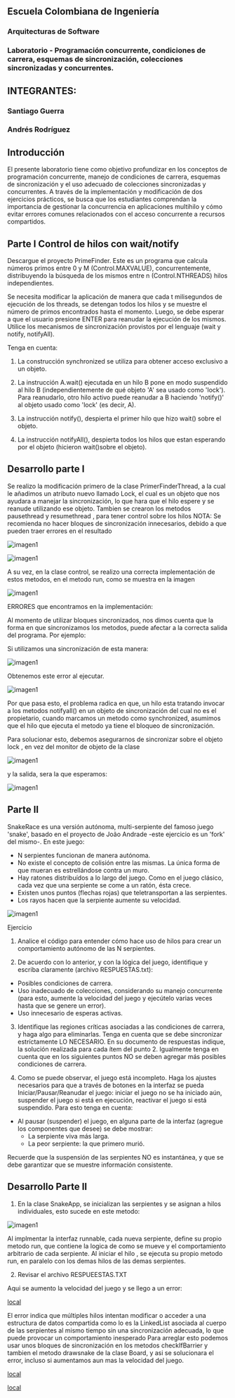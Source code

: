 ## Escuela Colombiana de Ingeniería
### Arquitecturas de Software

### Laboratorio - Programación concurrente, condiciones de carrera, esquemas de sincronización, colecciones sincronizadas y concurrentes.
## INTEGRANTES:
### Santiago Guerra
### Andrés Rodríguez

## Introducción 

El presente laboratorio tiene como objetivo profundizar en los conceptos de programación concurrente, manejo de condiciones de carrera, esquemas de sincronización y el uso adecuado de colecciones sincronizadas y concurrentes. 
A través de la implementación y modificación de dos ejercicios prácticos, 
se busca que los estudiantes comprendan la importancia de gestionar la concurrencia en aplicaciones multihilo y cómo evitar errores comunes relacionados con el acceso concurrente a recursos compartidos.

## Parte I Control de hilos con wait/notify

Descargue el proyecto PrimeFinder. Este es un programa que calcula números primos entre 0 y M (Control.MAXVALUE), concurrentemente, distribuyendo la búsqueda de los mismos entre n (Control.NTHREADS) hilos independientes.

Se necesita modificar la aplicación de manera que cada t milisegundos de ejecución de los threads,
se detengan todos los hilos y se muestre el número de primos encontrados hasta el momento. Luego,
se debe esperar a que el usuario presione ENTER para reanudar la ejecución de los mismos. Utilice los mecanismos de sincronización provistos por el lenguaje (wait y notify, notifyAll).

Tenga en cuenta:

1. La construcción synchronized se utiliza para obtener acceso exclusivo a un objeto.

2. La instrucción A.wait() ejecutada en un hilo B pone en modo suspendido al hilo B (independientemente de qué objeto 'A' sea usado como 'lock'). Para reanudarlo, otro hilo activo puede reanudar a B haciendo 'notify()' al objeto usado como 'lock' (es decir, A).

3. La instrucción notify(), despierta el primer hilo que hizo wait() sobre el objeto.

4. La instrucción notifyAll(), despierta todos los hilos que estan esperando por el objeto (hicieron wait()sobre el objeto).

## Desarrollo parte I
Se realizo la modificación primero de la clase PrimerFinderThread, a la cual le añadimos un atributo nuevo llamado Lock, el cual es un objeto que nos ayudara a manejar la sincronización, lo que hara que el hilo espere y se reanude utilizando ese objeto.
Tambien se crearon los metodos pausethread y resumethread , para tener control sobre los hilos
NOTA: Se recomienda no hacer bloques de sincronización innecesarios, debido a que pueden traer errores en el resultado

![imagen1](img/1.png)

![imagen1](img/2.png)

A su vez, en la clase control, se realizo una correcta implementación de estos metodos, en el metodo run, como se muestra en la imagen

![imagen1](img/3.png)

ERRORES que encontramos en la implementación:

Al momento de utilizar bloques sincronizados, nos dimos cuenta que la forma en que sincronizamos los metodos, puede afectar a la correcta salida del programa. Por ejemplo:

Si utilizamos una sincronización de esta manera: 

![imagen1](img/4.png)

Obtenemos este error al ejecutar.

![imagen1](img/5.png)

Por que pasa esto, el problema radica en que, un hilo esta tratando invocar a los metodos notifyall() en un objeto de sincronización del cual no es el propietario, cuando marcamos un metodo como synchronized, asumimos que el hilo que ejecuta el metodo ya tiene el bloqueo de sincronización.

Para solucionar esto, debemos asegurarnos de sincronizar sobre el objeto lock , en vez del monitor de objeto de la clase 

![imagen1](img/2.png)

y la salida, sera la que esperamos:

![imagen1](img/6.png)

## Parte II

SnakeRace es una versión autónoma, multi-serpiente del famoso juego 'snake', basado en el proyecto de João Andrade -este ejercicio es un 'fork' del mismo-. En este juego:

* N serpientes funcionan de manera autónoma.
* No existe el concepto de colisión entre las mismas. La única forma de que mueran es estrellándose contra un muro.
* Hay ratones distribuídos a lo largo del juego. Como en el juego clásico, cada vez que una serpiente se come a un ratón, ésta crece.
* Existen unos puntos (flechas rojas) que teletransportan a las serpientes.
* Los rayos hacen que la serpiente aumente su velocidad.

![imagen1](img/sshot.png)

Ejercicio

1. Analice el código para entender cómo hace uso de hilos para crear un comportamiento autónomo de las N serpientes.

2. De acuerdo con lo anterior, y con la lógica del juego, identifique y escriba claramente (archivo RESPUESTAS.txt):

* Posibles condiciones de carrera.
* Uso inadecuado de colecciones, considerando su manejo concurrente (para esto, aumente la velocidad del juego y ejecútelo varias veces hasta que se genere un error).
* Uso innecesario de esperas activas.

3. Identifique las regiones críticas asociadas a las condiciones de carrera, y haga algo para eliminarlas. Tenga en cuenta que se debe sincronizar estríctamente LO NECESARIO. En su documento de respuestas indique, la solución realizada para cada ítem del punto 2. Igualmente tenga en cuenta que en los siguientes puntos NO se deben agregar más posibles condiciones de carrera.

4. Como se puede observar, el juego está incompleto. Haga los ajustes necesarios para que a través de botones en la interfaz se pueda Iniciar/Pausar/Reanudar el juego: iniciar el juego no se ha iniciado aún, suspender el juego si está en ejecución, reactivar el juego si está suspendido. Para esto tenga en cuenta:

* Al pausar (suspender) el juego, en alguna parte de la interfaz (agregue los componentes que desee) se debe mostrar:
  - La serpiente viva más larga.
  - La peor serpiente: la que primero murió.

Recuerde que la suspensión de las serpientes NO es instantánea, y que se debe garantizar que se muestre información consistente.

## Desarrollo Parte II

1. En la clase SnakeApp, se inicializan las serpientes y se asignan a hilos individuales, esto sucede en este metodo:

![imagen1](img/7.png)

Al implmentar la interfaz runnable, cada nueva serpiente, define su propio metodo run, que contiene la logica de como se mueve y el comportamiento arbitrario de cada serpiente. Al iniciar el hilo , se ejecuta su propio metodo run, en paralelo con los demas hilos de las demas serpientes.

2. Revisar el archivo RESPUEESTAS.TXT

Aqui se aumento la velocidad del juego y se llego a un error:

[local](img/video1.mp4)

El error indica que múltiples hilos intentan modificar o acceder a una estructura de datos compartida como lo es la LinkedList asociada al cuerpo de las serpientes al mismo tiempo sin una sincronización adecuada, lo que puede provocar un comportamiento inesperado
Para arreglar esto podemos usar unos bloques de sincronización en los metodos checkIfBarrier y tambien el metodo drawsnake de la clase Board, y asi se solucionara el error, incluso si aumentamos aun mas la velocidad del juego.

[local](img/video2.mp4)

[local](img/video3.mp4)





